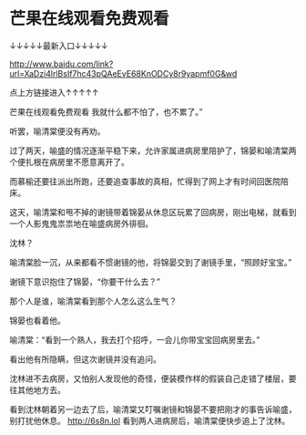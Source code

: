 # 芒果在线观看免费观看

↓↓↓↓↓最新入口↓↓↓↓↓


http://www.baidu.com/link?url=XaDzi4lrlBsIf7hc43pQAeEvE68KnODCy8r9yapmf0G&wd


点上方链接进入↑↑↑↑↑

芒果在线观看免费观看
我就什么都不怕了，也不累了。”

听罢，喻清棠便没有再劝。

过了两天，喻盛的情况逐渐平稳下来，允许家属进病房里陪护了，锦晏和喻清棠两个便扎根在病房里不愿意离开了。

而慕榆还要往派出所跑，还要追查事故的真相，忙得到了网上才有时间回医院陪床。

这天，喻清棠和甩不掉的谢镜带着锦晏从休息区玩累了回病房，刚出电梯，就看到一个人影鬼鬼祟祟地在喻盛病房外徘徊。

沈林？

喻清棠脸一沉，从来都看不惯谢镜的他，将锦晏交到了谢镜手里，“照顾好宝宝。”

谢镜下意识抱住了锦晏，“你要干什么去？”

那个人是谁，喻清棠看到那个人怎么这么生气？

锦晏也看着他。

喻清棠：“看到一个熟人，我去打个招呼，一会儿你带宝宝回病房里去。”

看出他有所隐瞒，但这次谢镜并没有追问。

沈林进不去病房，又怕别人发现他的奇怪，便装模作样的假装自己走错了楼层，要往其他地方去。

看到沈林朝着另一边去了后，喻清棠又叮嘱谢镜和锦晏不要把刚才的事告诉喻盛，别打扰他休息。
http://6s8n.lol
看到两人进病房后，喻清棠便快步追上了沈林。
